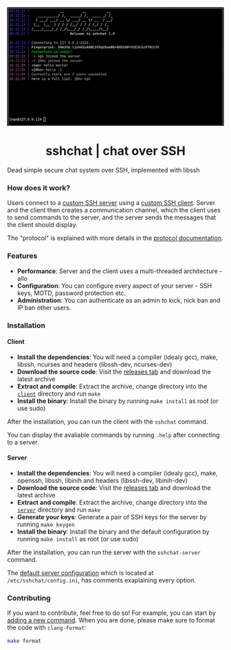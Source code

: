 <h1 align="center">
  <img src="assets/client.png">
  </br>
  </br>
  sshchat | chat over SSH
</h1>

Dead simple secure chat system over SSH, implemented with libssh

### How does it work?
Users connect to a [custom SSH server](server/) using a [custom SSH client](client/).
Server and the client then creates a communication channel, which the client uses to send
commands to the server, and the server sends the messages that the client should display.

The "protocol" is explained with more details in the [protocol documentation](docs/protocol.md).

### Features
- **Performance**: Server and the client uses a multi-threaded architecture - allo
- **Configuration**: You can configure every aspect of your server - SSH keys, MOTD, password protection etc.
- **Administration**: You can authenticate as an admin to kick, nick ban and IP ban other users.

### Installation
#### Client
- **Install the dependencies**: You will need a compiler (idealy gcc), make, libssh, ncurses and headers (libssh-dev, ncurses-dev)
- **Download the source code**: Visit the [releases tab](https://github.com/ngn13/sshchat/tags) and download the latest archive
- **Extract and compile**: Extract the archive, change directory into the [`client`](client/) directory and run `make`
- **Install the binary**: Install the binary by running `make install` as root (or use sudo)

After the installation, you can run the client with the `sshchat` command.

You can display the avaliable commands by running `.help` after connecting to a server.

#### Server
- **Install the dependencies**: You will need a compiler (idealy gcc), make, openssh, libssh, libinih and headers (libssh-dev, libinih-dev)
- **Download the source code**: Visit the [releases tab](https://github.com/ngn13/sshchat/tags) and download the latest archive
- **Extract and compile**: Extract the archive, change directory into the [`server`](server/) directory and run `make`
- **Generate your keys**: Generate a pair of SSH keys for the server by running `make keygen`
- **Install the binary**: Install the binary and the default configuration by running `make install` as root (or use sudo)

After the installation, you can run the server with the `sshchat-server` command.

The [default server configuration](server/install/config.ini) which is located at `/etc/sshchat/config.ini`, has comments exaplaining
every option.

### Contributing
If you want to contribute, feel free to do so! For example, you can start by [adding a new command](/server/src/cmd.c).
When you are done, please make sure to format the code with `clang-format`:
```bash
make format
```
